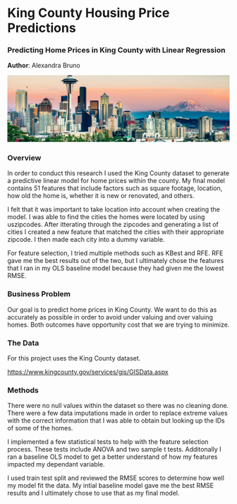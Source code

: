 # King County Housing Price Predictions

### Predicting Home Prices in King County with Linear Regression 

**Author**: Alexandra Bruno 

![seattle](./pictures/seattle.png)

### Overview

In order to conduct this research I used the King County dataset to generate a predictive linear model for home prices within the county. My final model contains 51 features that include factors such as square footage, location, how old the home is, whether it is new or renovated, and others. 

I felt that it was important to take location into account when creating the model. I was able to find the cities the homes were located by using uszipcodes. After itterating through the zipcodes and generating a list of cities I created a new feature that matched the cities with their appropriate zipcode. I then made each city into a dummy variable. 

For feature selection, I tried multiple methods such as KBest and RFE. RFE gave me the best results out of the two, but I ultimately chose the features that I ran in my OLS baseline model because they had given me the lowest RMSE. 

### Business Problem

Our goal is to predict home prices in King County. We want to do this as accurately as possible in order to avoid under valuing and over valuing homes. Both outcomes have opportunity cost that we are trying to minimize. 

### The Data

For this project uses the King County dataset. 

https://www.kingcounty.gov/services/gis/GISData.aspx

### Methods

There were no null values within the dataset so there was no cleaning done. There were a few data imputations made in order to replace extreme values with the correct information that I was able to obtain but looking up the IDs of some of the homes. 

I implemented a few statistical tests to help with the feature selection process. These tests include ANOVA and two sample t tests. Additonally I ran a baseline OLS model to get a better understand of how my features impacted my dependant variable. 

I used train test split and reviewed the RMSE scores to determine how well my model fit the data. My intial baseline model gave me the best RMSE results and I ultimately chose to use that as my final model. 

